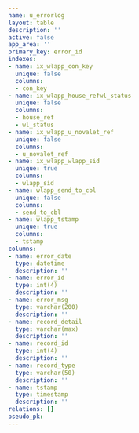 ```yaml
---
name: u_errorlog
layout: table
description: ''
active: false
app_area: ''
primary_key: error_id
indexes:
- name: ix_wlapp_con_key
  unique: false
  columns:
  - con_key
- name: ix_wlapp_house_refwl_status
  unique: false
  columns:
  - house_ref
  - wl_status
- name: ix_wlapp_u_novalet_ref
  unique: false
  columns:
  - u_novalet_ref
- name: ix_wlapp_wlapp_sid
  unique: true
  columns:
  - wlapp_sid
- name: wlapp_send_to_cbl
  unique: false
  columns:
  - send_to_cbl
- name: wlapp_tstamp
  unique: true
  columns:
  - tstamp
columns:
- name: error_date
  type: datetime
  description: ''
- name: error_id
  type: int(4)
  description: ''
- name: error_msg
  type: varchar(200)
  description: ''
- name: record_detail
  type: varchar(max)
  description: ''
- name: record_id
  type: int(4)
  description: ''
- name: record_type
  type: varchar(50)
  description: ''
- name: tstamp
  type: timestamp
  description: ''
relations: []
pseudo_pk: 
---
```



